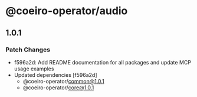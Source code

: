 # @coeiro-operator/audio

## 1.0.1

### Patch Changes

- f596a2d: Add README documentation for all packages and update MCP usage examples
- Updated dependencies [f596a2d]
  - @coeiro-operator/common@1.0.1
  - @coeiro-operator/core@1.0.1
